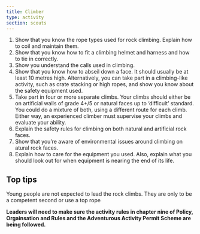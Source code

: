 ```yaml
---
title: Climber
type: activity
section: scouts
---
```


1. Show that you know the rope types used for rock climbing. Explain how to coil and maintain them.
1. Show that you know how to fit a climbing helmet and harness and how to tie in correctly.
1. Show you understand the calls used in climbing.
1. Show that you know how to abseil down a face. It should usually be at least 10 metres high. Alternatively, you can take part in a climbing-like activity, such as crate stacking or high ropes, and show you know about the safety equipment used.
1. Take part in four or more separate climbs. Your climbs should either be on artificial walls of grade 4+/5 or natural faces up to ‘difficult’ standard. You could do a mixture of both, using a different route for each climb. Either way, an experienced climber must supervise your climbs and evaluate your ability.
1. Explain the safety rules for climbing on both natural and artificial rock faces.
1. Show that you’re aware of environmental  issues around climbing on atural rock faces.
1. Explain how to care for the equipment you used. Also, explain what you should look out for when equipment is nearing the end of its life.

## Top tips

Young people are not expected to lead the rock climbs. They are only to be a competent second or use a top rope

**Leaders will need to make sure the activity rules in chapter nine of Policy, Orgainsation and Rules and the Adventurous Activity Permit Scheme are being followed.**